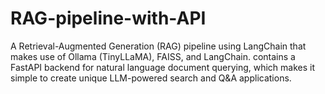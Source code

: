 # RAG-pipeline-with-API
A Retrieval-Augmented Generation (RAG) pipeline using LangChain that makes use of Ollama (TinyLLaMA), FAISS, and LangChain. contains a FastAPI backend for natural language document querying, which makes it simple to create unique LLM-powered search and Q&amp;A applications.
